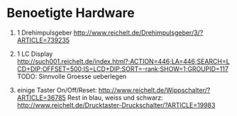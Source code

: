Benoetigte Hardware
===================
1.	1 Drehimpulsgeber
	http://www.reichelt.de/Drehimpulsgeber/3/?ARTICLE=739235

2.	1 LC Display
	http://such001.reichelt.de/index.html?;ACTION=446;LA=446;SEARCH=LCD+DIP;OFFSET=500;IS=LCD+DIP;SORT=-rank;SHOW=1;GROUPID=117
	TODO: Sinnvolle Groesse ueberlegen

3. 	einige Taster
	On/Off/Reset: http://www.reichelt.de/Wippschalter/?ARTICLE=36785
	Rest in blau, weiss und schwarz: http://www.reichelt.de/Drucktaster-Druckschalter/?ARTICLE=19983
